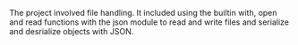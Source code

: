 The project involved file handling. It included using the builtin with, open and read functions with the json module to read and write files and serialize and desrialize objects with JSON.
